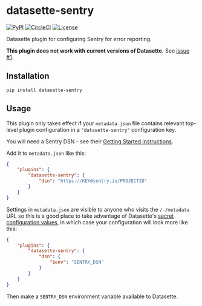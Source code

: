 # datasette-sentry

[![PyPI](https://img.shields.io/pypi/v/datasette-sentry.svg)](https://pypi.org/project/datasette-sentry/)
[![CircleCI](https://circleci.com/gh/simonw/datasette-sentry.svg?style=svg)](https://circleci.com/gh/simonw/datasette-sentry)
[![License](https://img.shields.io/badge/license-Apache%202.0-blue.svg)](https://github.com/simonw/datasette-sentry/blob/main/LICENSE)

Datasette plugin for configuring Sentry for error reporting.

 **This plugin does not work with current versions of Datasette.** See [issue #1](https://github.com/simonw/datasette-sentry/issues/1).
 
## Installation

    pip install datasette-sentry

## Usage

This plugin only takes effect if your `metadata.json` file contains relevant top-level plugin configuration in a `"datasette-sentry"` configuration key.

You will need a Sentry DSN - see their [Getting Started instructions](https://docs.sentry.io/error-reporting/quickstart/?platform=python).

Add it to `metadata.json` like this:

```json
{
    "plugins": {
        "datasette-sentry": {
            "dsn": "https://KEY@sentry.io/PROJECTID"
        }
    }
}
```
Settings in `metadata.json` are visible to anyone who visits the `/-/metadata` URL so this is a good place to take advantage of Datasette's [secret configuration values](https://datasette.readthedocs.io/en/stable/plugins.html#secret-configuration-values), in which case your configuration will look more like this:
```json
{
    "plugins": {
        "datasette-sentry": {
            "dsn": {
                "$env": "SENTRY_DSN"
            }
        }
    }
}
```
Then make a `SENTRY_DSN` environment variable available to Datasette.
